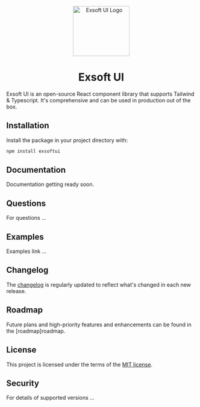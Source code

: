 <!-- markdownlint-disable-next-line -->
<p align="center">
  <a href="https://github.com/KadirKarabacak/exsoftui" rel="noopener" target="_blank"><img width="150" height="133" src="https://imgur.com/a/3e4kZzq" alt="Exsoft UI Logo"></a>
</p>

<h1 align="center">Exsoft UI</h1>

Exsoft UI is an open-source React component library that supports Tailwind & Typescript. It's comprehensive and can be used in production out of the box.

## Installation

Install the package in your project directory with:

```bash
npm install exsoftui
```

## Documentation

Documentation getting ready soon.

<!-- Visit [https://mui.com/material-ui/](https://mui.com/material-ui/) to view the full documentation. -->

## Questions

For questions ...

## Examples

Examples link ...

## Changelog

The [changelog]() is regularly updated to reflect what's changed in each new release.

## Roadmap

Future plans and high-priority features and enhancements can be found in the [roadmap]roadmap.

## License

This project is licensed under the terms of the [MIT license](/LICENSE).

## Security

For details of supported versions ...

<!-- For details of supported versions and contact details for reporting security issues, please refer to the [security policy](https://github.com/mui/material-ui/security/policy). -->
